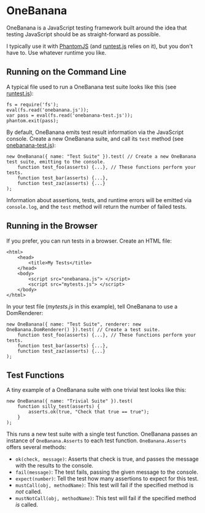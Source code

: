 OneBanana
=========

OneBanana is a JavaScript testing framework built around the idea that testing JavaScript should be as straight-forward as possible. 

I typically use it with [PhantomJS](http://phantomjs.org/) (and
[runtest.js](https://github.com/craser/OneBanana/blob/master/runtest.js)
relies on it), but you don't have to. Use whatever runtime you like.


Running on the Command Line
---------------------------


A typical file used to run a OneBanana test suite looks like this (see [runtest.js](https://github.com/craser/OneBanana/blob/master/runtest.js)):

    fs = require('fs');
    eval(fs.read('onebanana.js'));
    var pass = eval(fs.read('onebanana-test.js'));
    phantom.exit(pass);

By default, OneBanana emits test result information via the JavaScript console. Create a new OneBanana suite, and call its `test` method (see [onebanana-test.js](https://github.com/craser/OneBanana/blob/master/onebanana-test.js)):

    new OneBanana({ name: "Test Suite" }).test( // Create a new OneBanana test suite, emitting to the console.
        function test_foo(asserts) {...}, // These functions perform your tests.
        function test_bar(asserts) {...}, 
        function test_zaz(asserts) {...}
    );

Information about assertions, tests, and runtime errors will be emitted via `console.log`, and the `test` method will return the number of failed tests.

Running in the Browser
----------------------

If you prefer, you can run tests in a browser. Create an HTML file:

    <html>
        <head>
            <title>My Tests</title>
        </head>
        <body>
            <script src="onebanana.js"> </script>
            <script src="mytests.js"> </script>
        </body>
    </html>


In your test file (*mytests.js* in this example), tell OneBanana to use a DomRenderer:

    new OneBanana({ name: "Test Suite", renderer: new OneBanana.DomRenderer() }).test( // Create a test suite.
        function test_foo(asserts) {...}, // These functions perform your tests.
        function test_bar(asserts) {...}, 
        function test_zaz(asserts) {...}
    );


Test Functions
--------------

A tiny example of a OneBanana suite with one trivial test looks like this:

    new OneBanana({ name: "Trivial Suite" }).test(
        function silly_test(asserts) {
            asserts.ok(true, "Check that true == true");
        }
    );

This runs a new test suite with a single test function. OneBanana passes an instance of `OneBanana.Asserts` to each test function. `OneBanana.Asserts` offers several methods:

  - ```ok(check, message)```: Asserts that check is true, and passes the message with the results to the console.
  - ```fail(message)```: The test fails, passing the given message to the console.
  - ```expect(number)```: Tell the test how many assertions to expect for this test.
  - ```mustCall(obj, methodName)```: This test will fail if the specified method is *not* called.
  - ```mustNotCall(obj, methodName)```: This test will fail if the specified method *is* called.


    
